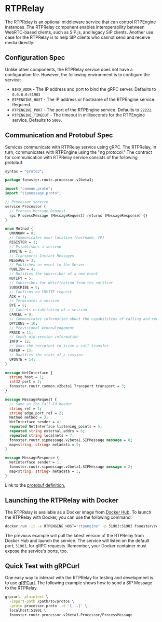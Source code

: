 # RTPRelay

The RTPRelay is an optional middleware service that can control RTPEngine instances. The RTPRelay component enables interoperability between WebRTC-based clients, such as SIP.js, and legacy SIP clients. Another use case for the RTPRelay is to help SIP clients who cannot send and receive media directly.

## Configuration Spec

Unlike other components, the RTPRelay service does not have a configuration file. However, the following environment is to configure the service:

- `BIND_ADDR` - The IP address and port to bind the gRPC server. Defaults to `0.0.0.0:51903`
- `RTPENGINE_HOST` - The IP address or hostname of the RTPEngine service. Required.
- `RTPENGINE_PORT` - The port of the RTPEngine service. Defaults to `22222`.
- `RTPENGINE_TIMEOUT` - The timeout in milliseconds for the RTPEngine service. Defaults to `5000`.

## Communication and Protobuf Spec

Services communicate with RTPRelay service using gRPC. The RTPRelay, in turn, communicates with RTPEngine using the "ng protocol." The contract for communication with RTPRelay service consists of the following protobuf:

```protobuf
syntax = "proto3";

package fonoster.routr.processor.v2beta1;

import "common.proto";
import "sipmessage.proto";

// Processor service
service Processor {
  // Process Message Request
  rpc ProcessMessage (MessageRequest) returns (MessageResponse) {}
}

enum Method {
  UNKNOWN = 0;
  // Communicates user location (hostname, IP)
  REGISTER = 1;
  // Establishes a session
  INVITE = 2;
  // Transports Instant Messages
  MESSAGE = 3;
  // Publishes an event to the Server
  PUBLISH = 4;
  // Notifies the subscriber of a new event
  NOTIFY = 5;
  // Subscribes for Notification from the notifier
  SUBSCRIBE = 6;
  // Confirms an INVITE request
  ACK = 7;
  // Terminates a session
  BYE = 8;
  // Cancels establishing of a session
  CANCEL = 9;
  // Communicates information about the capabilities of calling and receiving SIP phones
  OPTIONS = 10;
  // Provisional Acknowledgement
  PRACK = 11;
  // Sends mid-session information
  INFO = 12;
  // Asks the recipient to issue a call transfer
  REFER = 13;
  // Modifies the state of a session
  UPDATE = 14;
}

message NetInterface {
  string host = 1;
  int32 port = 2;
  fonoster.routr.common.v2beta1.Transport transport = 3;
}

message MessageRequest {
  // Same as the Call-Id header 
  string ref = 1;
  string edge_port_ref = 2;
  Method method = 3;
  NetInterface sender = 4;
  repeated NetInterface listening_points = 5;
  repeated string external_addrs = 6;
  repeated string localnets = 7;
  fonoster.routr.sipmessage.v2beta1.SIPMessage message = 8;
  map<string, string> metadata = 9;
}

message MessageResponse {
  NetInterface sender = 1;
  fonoster.routr.sipmessage.v2beta1.SIPMessage message = 2;
  map<string, string> metadata = 3;
}
```

Link to the [protobuf definition.](https://github.com/fonoster/routr/blob/main/mods/common/src/protos/processor.proto)

## Launching the RTPRelay with Docker

The RTPRelay is available as a Docker image from [Docker Hub](https://hub.docker.com/r/fonoster/routr-rtprelay). To launch the RTPRelay with Docker, you can use the following command:

```bash
docker run -it -e RTPENGINE_HOST="rtpengine" -p 51903:51903 fonoster/routr-rtprelay
```

The previous example will pull the latest version of the RTPRelay from Docker Hub and launch the service. The service will listen on the default port, `51903`, for gRPC requests. Remember, your Docker container must expose the service's ports, too.

## Quick Test with gRPCurl

One easy way to interact with the RTPRelay for testing and development is to use [gRPCurl](https://github.com/fullstorydev/grpcurl). The following example shows how to send a SIP Message to the RTPRelay.

```bash
grpcurl -plaintext \
  -import-path /path/to/protos \
  -proto processor.proto  -d '{...}' \
  localhost:51901 \
  fonoster.routr.processor.v2beta1.Processor/ProcessMessage
```